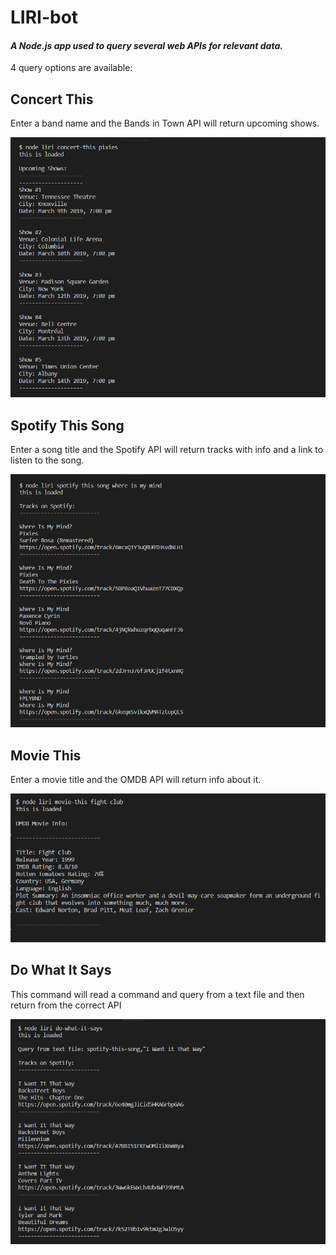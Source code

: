 # LIRI-bot

#### *A Node.js app used to query several web APIs for relevant data.*
4 query options are available:


## Concert This
Enter a band name and the Bands in Town API will return upcoming shows.

![concert this](https://github.com/w-j-gannon/LIRI-bot/blob/master/images/concert-this.PNG)


## Spotify This Song
Enter a song title and the Spotify API will return tracks with info and a link to listen to the song.

![spotify-this](https://github.com/w-j-gannon/LIRI-bot/blob/master/images/spotify-this.PNG)


## Movie This
Enter a movie title and the OMDB API will return info about it.

![movie this](https://github.com/w-j-gannon/LIRI-bot/blob/master/images/movie-this.PNG)


## Do What It Says
This command will read a command and query from a text file and then return from the correct API

![do what](https://github.com/w-j-gannon/LIRI-bot/blob/master/images/do-what.PNG)
